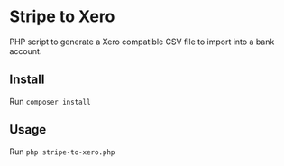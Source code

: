 # Stripe to Xero

PHP script to generate a Xero compatible CSV file to import into a bank account.

## Install

Run `composer install`

## Usage

Run `php stripe-to-xero.php`
